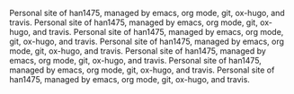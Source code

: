 Personal site of han1475, managed by emacs, org mode, git, ox-hugo, and travis.
Personal site of han1475, managed by emacs, org mode, git, ox-hugo, and travis.
Personal site of han1475, managed by emacs, org mode, git, ox-hugo, and travis.
Personal site of han1475, managed by emacs, org mode, git, ox-hugo, and travis.
Personal site of han1475, managed by emacs, org mode, git, ox-hugo, and travis.
Personal site of han1475, managed by emacs, org mode, git, ox-hugo, and travis.
Personal site of han1475, managed by emacs, org mode, git, ox-hugo, and travis.
